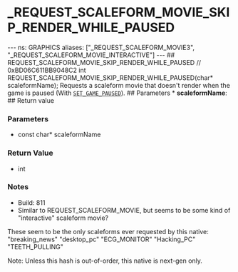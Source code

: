 # _REQUEST_SCALEFORM_MOVIE_SKIP_RENDER_WHILE_PAUSED

--- ns: GRAPHICS aliases: ["_REQUEST_SCALEFORM_MOVIE3", "_REQUEST_SCALEFORM_MOVIE_INTERACTIVE"] --- ## REQUEST_SCALEFORM_MOVIE_SKIP_RENDER_WHILE_PAUSED  // 0xBD06C611BB9048C2 int REQUEST_SCALEFORM_MOVIE_SKIP_RENDER_WHILE_PAUSED(char* scaleformName);  Requests a scaleform movie that doesn't render when the game is paused (With [`SET_GAME_PAUSED`](#_0x577D1284D6873711)).  ## Parameters * **scaleformName**:  ## Return value

### Parameters
* const char* scaleformName

### Return Value
* int

### Notes
* Build: 811
* Similar to REQUEST_SCALEFORM_MOVIE, but seems to be some kind of "interactive" scaleform movie?

These seem to be the only scaleforms ever requested by this native:
"breaking_news"
"desktop_pc"
"ECG_MONITOR"
"Hacking_PC"
"TEETH_PULLING"

Note: Unless this hash is out-of-order, this native is next-gen only.


